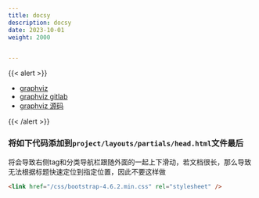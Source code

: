 ```yaml
---
title: docsy
description: docsy
date: 2023-10-01
weight: 2000


---
```



{{< alert >}}

- [graphviz](https://graphviz.org/)
- [graphviz gitlab](https://gitlab.com/graphviz/graphviz.gitlab.io/-/tree/main)
- [graphviz 源码](https://gitlab.com/graphviz/graphviz)

{{< /alert >}}



### 将如下代码添加到`project/layouts/partials/head.html`文件最后
将会导致右侧tag和分类导航栏跟随外面的一起上下滑动，若文档很长，那么导致无法根据标题快速定位到指定位置，因此不要这样做

```html
<link href="/css/bootstrap-4.6.2.min.css" rel="stylesheet" />
```



